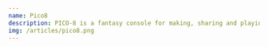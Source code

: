 ```yaml
---
name: Pico8
description: PICO-8 is a fantasy console for making, sharing and playing tiny games and other computer programs.
img: /articles/pico8.png
---
```

